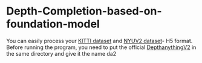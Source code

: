 # Depth-Completion-based-on-foundation-model

You can easily process your [KITTI dataset](http://www.cvlibs.net/datasets/kitti/eval_depth.php?benchmark=depth_completion) and [NYUV2 dataset](http://datasets.lids.mit.edu/sparse-to-dense/data/nyudepthv2.tar.gz)- H5 format. Before running the program, you need to put the official [DepthanythingV2](https://github.com/DepthAnything/Depth-Anything-V2) in the same directory and give it the name da2
